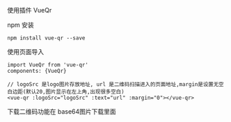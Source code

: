 使用插件 VueQr 

npm 安装
```
npm install vue-qr --save
```
使用页面导入

```
import VueQr from 'vue-qr'
components: {VueQr}
```

```
// logoSrc 是logo图片存放地址, url 是二维码扫描进入的页面地址,margin是设置无空白边距(默认20,图片显示在左上角,出现很多空白)
<vue-qr :logoSrc="logoSrc" :text="url" :margin="0"></vue-qr>
```

下载二维码功能在 base64图片下载里面



